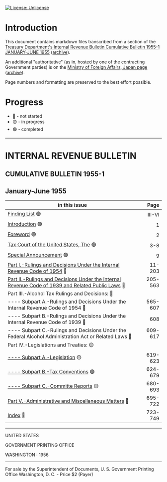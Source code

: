 [![License: Unlicense](https://img.shields.io/badge/license-Unlicense-blue.svg)](http://unlicense.org/)

# Introduction

This document contains markdown files transcribed from a section of the [Treasury Department's Internal Revenue Bulletin Cumulative Bulletin 1955-1 JANUARY-JUNE 1955](https://www.govinfo.gov/content/pkg/GOVPUB-T22-fdc2ce58a1cfd6cd3f7cdc35cb9793b5/pdf/GOVPUB-T22-fdc2ce58a1cfd6cd3f7cdc35cb9793b5-1.pdf) ([archive](https://archive.ph/lr8ut)).

An additional "authoritative" (as in, hosted by one of the contracting Government parties) is on the [Ministry of Foreign Affairs, Japan page](https://www.mofa.go.jp/mofaj/gaiko/treaty/pdfs/A-S38(3)-256.pdf) ([archive](https://archive.ph/oSQAU)).

Page numbers and formatting are preserved to the best effort possible.

# Progress

* 🔴 - not started
* 🟡 - in progress
* 🟢 - completed

---

# INTERNAL REVENUE BULLETIN
## CUMULATIVE BULLETIN 1955-1
## January-June 1955

| **in this issue**                                                                                                                                                        |    Page |
|--------------------------------------------------------------------------------------------------------------------------------------------------------------------------|--------:|
| [Finding List](Finding%20List.md) 🟢                                                                                                                                     |  III-VI |
| [Introduction](Introduction.md) 🟢                                                                                                                                       |       1 |
| [Foreword](Foreword.md) 🟢                                                                                                                                               |       2 |
| [Tax Court of the United States, The](Tax%20Court.md) 🟢                                                                                                                 |     3-8 | 
| [Special Announcement](Special%20Announcement.md) 🟢                                                                                                                     |       9 |
| [Part I.-Rulings and Decisions Under the Internal Revenue Code of 1954](Part%20I.-Rulings%20and%20Decisions%20Under%20the%20Internal%20Revenue%20Code%20of%201954.md) 🔴 |  11-203 |
| [Part II.-Rulings and Decisions Under the Internal Revenue Code of 1939 and Related Public Laws](Part%20II.-Rulings%20and%20Decisions%20Under%20the%20Internal%20Revenue%20Code%20of%201939%20and%20Related%20Public%20Laws.md) 🔴                                                                    | 205-563 |
| Part III.-Alcohol Tax Rulings and Decisions: 🔴                                                                                                                          |         |
| ---- Subpart A.-Rulings and Decisions Under the Internal Revenue Code of 1954 🔴                                                                                         | 565-607 |
| ---- Subpart B.-Rulings and Decisions Under the Internal Revenue Code of 1939 🔴                                                                                         |     608 |
| ---- Subpart C.-Rulings and Decisions Under the Federal Alcohol Administration Act or Related Laws 🔴                                                                    | 609-617 |
| Part IV.-Legislations and Treaties: 🟡                                                                                                                                   |         |
| [---- Subpart A.-Legislation](Part%20IV.-Legislations%20and%20Treaties.Subpart%20A.-Legislation.md) 🟡                                                                   | 619-623 | 
| [---- Subpart B.-Tax Conventions](Part%20IV.-Legislations%20and%20Treaties.Subpart%20B.-Tax%20Conventions.md) 🟢                                                         | 624-679 |
| [---- Subpart C.-Committe Reports](Part%20IV.-Legislations%20and%20Treaties.Subpart%20C.-Committe%20Reports.md) 🟡                                                       | 680-693 |
| [Part V.-Administrative and Miscellaneous Matters](Part%20V.-Administrative%20and%20Miscellaneous%20Matters.md) 🔴                                                       | 695-722 |
| [Index](Index.md) 🔴                                                                                                                                                     | 723-749 |

---

UNITED STATES

GOVERNMENT PRINTING OFFICE

WASHINGTON : 1956

---

For sale by the Superintendent of Documents, U. S. Government Printing Office
Washington, D. C. - Price $2 (Payer)